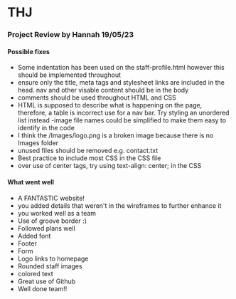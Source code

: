 # THJ
### Project Review by Hannah 19/05/23
#### Possible fixes
- Some indentation has been used on the staff-profile.html however this should be implemented throughout
- ensure only the title, meta tags and stylesheet links are included in the head. nav and other visable content should be in the body
- comments should be used throughout HTML and CSS
- HTML is supposed to describe what is happening on the page, therefore, a table is incorrect use for a nav bar.
  Try styling an unordered list instead <!-- <ul> <li> </li> </ul> -->
 -image file names could be simplified to make them easy to identify in the code
 - I think the /Images/logo.png is a broken image because there is no Images folder
 - unused files should be removed e.g. contact.txt
 - Best practice to include most CSS in the CSS file
 - over use of center tags, try using text-align: center; in the CSS 
#### What went well
- A FANTASTIC website!
- you added details that weren't in the wireframes to further enhance it
- you worked well as a team
- Use of groove border :) 
- Followed plans well
- Added font
- Footer
- Form
- Logo links to homepage
- Rounded staff images
- colored text
- Great use of Github
- Well done team!!
